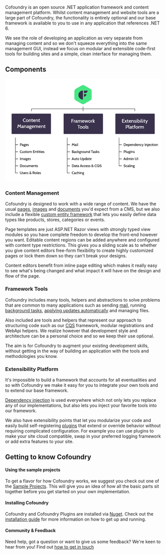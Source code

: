 Cofoundry is an open source .NET application framework and content management platform. Whilst content management and website tools are a large part of Cofoundry, the functionality is entirely optional and our base framework is available to you to use in any application that references .NET 6.

We see the role of developing an application as very separate from managing content and so we don't squeeze everything into the same management GUI, instead we focus on modular and extensible code-first tools for building sites and a simple, clean interface for managing them.

## Components

![Cofoundry component overview](images/overview.png)

### Content Management

Cofoundry is designed to work with a wide range of content. We have the usual [pages](/content-management/pages), [images](/content-management/images) and [documents](/content-management/documents) you'd expect from a CMS, but we also include a flexible [custom entity framework](/content-management/custom-entities) that lets you easily define data types like products, stores, categories or events.

Page templates are just ASP.NET Razor views with strongly typed view modules so you have complete freedom to develop the front-end however you want. Editable content regions can be added anywhere and configured with content type restrictions. This gives you a sliding scale as to whether you give content editors free-form flexibility to create highly customized pages or lock them down so they can't break your designs. 

Content editors benefit from inline page editing which makes it really easy to see what's being changed and what impact it will have on the design and flow of the page.

### Framework Tools

Cofoundry includes many tools, helpers and abstractions to solve problems that are common to many applications such as sending [mail](/framework/mail), running [background tasks](/framework/background-tasks), [applying updates automatically](/framework/auto-update) and managing files. 

Also included are tools and helpers that represent our approach to structuring code such as our [CQS](/framework/data-access/CQS) framework, modular registrations and WebApi helpers. We realize however that development style and architecture can be a personal choice and so we keep their use optional.

The aim is for Cofoundry to augment your existing development skills, without getting in the way of building an application with the tools and methodologies you know.


### Extensibility Platform

It's impossible to build a framework that accounts for all eventualities and so with Cofoundry we make it easy for you to integrate your own tools and to extend our base framework.

[Dependency injection](/framework/dependency-injection) is used everywhere which not only lets you replace any of our implementations, but also lets you inject your favorite tools into our framework.

We also have extensibility points that let you modularize your code and easily build self-registering [plugins](/plugins/creating-a-plugin) that extend or override behavior without requiring complicated configuration. For example you can use plugins to make your site cloud compatible, swap in your preferred logging framework or add extra features to your site.

## Getting to know Cofoundry

#### Using the sample projects

To get a flavor for how Cofoundry works, we suggest you check out one of the [Sample Projects](Sample-Projects). This will give you an idea of how all the basic parts sit together before you get started on your own implementation.

#### Installing Cofoundry

Cofoundry and Cofoundry Plugins are installed via [Nuget](https://www.nuget.org/packages?q=Cofoundry). Check out the [installation guide](installing) for more information on how to get up and running.

#### Community & Feedback

Need help, got a question or want to give us some feedback? We're keen to hear from you! Find out [how to get in touch](https://www.cofoundry.org/contact)